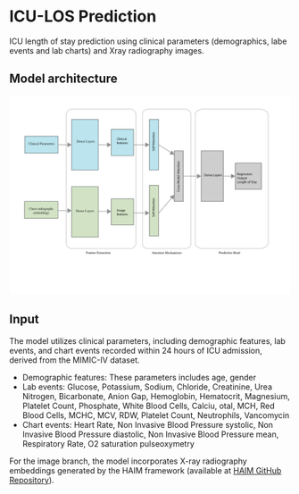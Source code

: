 # ICU-LOS Prediction

ICU length of stay prediction using clinical parameters (demographics, labe events and lab charts) and Xray radiography images.

## Model architecture

![alt text](https://github.com/SandaliLokuge/ICU_LOS_Prediction/blob/main/model_architecture.png)

## Input
The model utilizes clinical parameters, including demographic features, lab events, and chart events recorded within 24 hours of ICU admission, derived from the MIMIC-IV dataset.

- Demographic features: These parameters includes age, gender
- Lab events: Glucose, Potassium, Sodium, Chloride, Creatinine, Urea Nitrogen, Bicarbonate, Anion Gap, Hemoglobin, Hematocrit, Magnesium, Platelet Count, Phosphate, White Blood Cells, Calciu, otal, MCH, Red Blood Cells, MCHC, MCV, RDW, Platelet Count, Neutrophils, Vancomycin
- Chart events: Heart Rate, Non Invasive Blood Pressure systolic, Non Invasive Blood Pressure diastolic, Non Invasive Blood Pressure mean, Respiratory Rate, O2 saturation pulseoxymetry

For the image branch, the model incorporates X-ray radiography embeddings generated by the HAIM framework (available at [HAIM GitHub Repository](https://github.com/lrsoenksen/HAIM/tree/main)).
